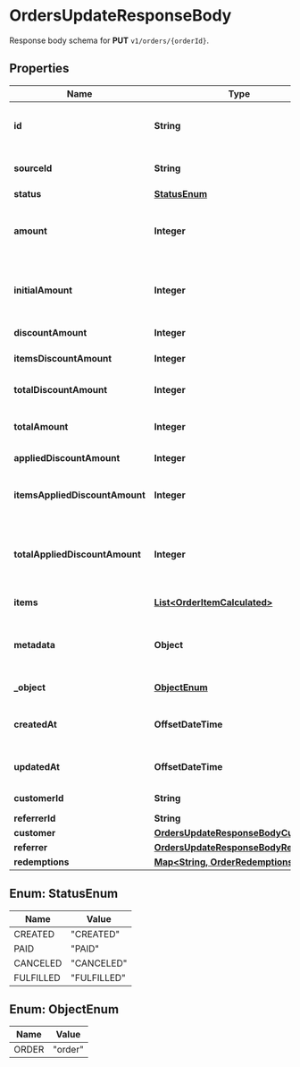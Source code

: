 

# OrdersUpdateResponseBody

Response body schema for **PUT** `v1/orders/{orderId}`.

## Properties

| Name | Type | Description |
|------------ | ------------- | ------------- |
|**id** | **String** | Unique ID assigned by Voucherify of an existing order that will be linked to the redemption of this request. |
|**sourceId** | **String** | Unique source ID of an existing order that will be linked to the redemption of this request. |
|**status** | [**StatusEnum**](#StatusEnum) | The order status. |
|**amount** | **Integer** | A positive integer in the smallest currency unit (e.g. 100 cents for $1.00) representing the total amount of the order. This is the sum of the order items&#39; amounts. |
|**initialAmount** | **Integer** | A positive integer in the smallest currency unit (e.g. 100 cents for $1.00) representing the total amount of the order. This is the sum of the order items&#39; amounts. |
|**discountAmount** | **Integer** | Sum of all order-level discounts applied to the order. |
|**itemsDiscountAmount** | **Integer** | Sum of all product-specific discounts applied to the order. |
|**totalDiscountAmount** | **Integer** | Sum of all order-level AND all product-specific discounts applied to the order. |
|**totalAmount** | **Integer** | Order amount after undoing all the discounts through the rollback redemption. |
|**appliedDiscountAmount** | **Integer** | This field shows the order-level discount applied. |
|**itemsAppliedDiscountAmount** | **Integer** | Sum of all product-specific discounts applied in a particular request.   &#x60;sum(items, i &#x3D;&gt; i.applied_discount_amount)&#x60; |
|**totalAppliedDiscountAmount** | **Integer** | Sum of all order-level AND all product-specific discounts applied in a particular request.   &#x60;total_applied_discount_amount&#x60; &#x3D; &#x60;applied_discount_amount&#x60; + &#x60;items_applied_discount_amount&#x60; |
|**items** | [**List&lt;OrderItemCalculated&gt;**](OrderItemCalculated.md) | Array of items applied to the order. |
|**metadata** | **Object** | A set of custom key/value pairs that you can attach to an order. It can be useful for storing additional information about the order in a structured format. |
|**_object** | [**ObjectEnum**](#ObjectEnum) | The type of the object represented by JSON. |
|**createdAt** | **OffsetDateTime** | Timestamp representing the date and time when the order was created. The value is shown in the ISO 8601 format. |
|**updatedAt** | **OffsetDateTime** | Timestamp representing the date and time when the order was last updated in ISO 8601 format. |
|**customerId** | **String** | Unique customer ID of the customer making the purchase. |
|**referrerId** | **String** | Unique referrer ID. |
|**customer** | [**OrdersUpdateResponseBodyCustomer**](OrdersUpdateResponseBodyCustomer.md) |  |
|**referrer** | [**OrdersUpdateResponseBodyReferrer**](OrdersUpdateResponseBodyReferrer.md) |  |
|**redemptions** | [**Map&lt;String, OrderRedemptions&gt;**](OrderRedemptions.md) |  |



## Enum: StatusEnum

| Name | Value |
|---- | -----|
| CREATED | &quot;CREATED&quot; |
| PAID | &quot;PAID&quot; |
| CANCELED | &quot;CANCELED&quot; |
| FULFILLED | &quot;FULFILLED&quot; |



## Enum: ObjectEnum

| Name | Value |
|---- | -----|
| ORDER | &quot;order&quot; |



